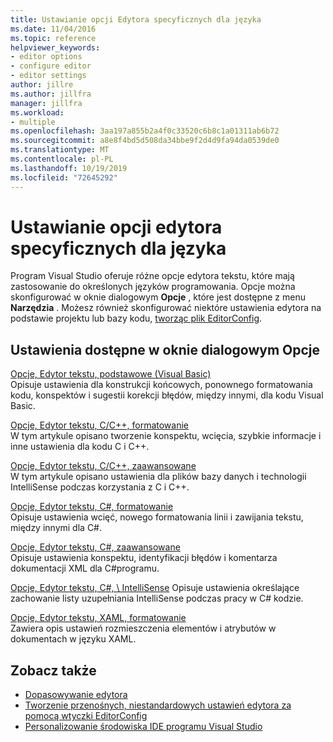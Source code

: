 ```yaml
---
title: Ustawianie opcji Edytora specyficznych dla języka
ms.date: 11/04/2016
ms.topic: reference
helpviewer_keywords:
- editor options
- configure editor
- editor settings
author: jillre
ms.author: jillfra
manager: jillfra
ms.workload:
- multiple
ms.openlocfilehash: 3aa197a855b2a4f0c33520c6b8c1a01311ab6b72
ms.sourcegitcommit: a8e8f4bd5d508da34bbe9f2d4d9fa94da0539de0
ms.translationtype: MT
ms.contentlocale: pl-PL
ms.lasthandoff: 10/19/2019
ms.locfileid: "72645292"
---
```

# <a name="set-language-specific-editor-options"></a>Ustawianie opcji edytora specyficznych dla języka

Program Visual Studio oferuje różne opcje edytora tekstu, które mają zastosowanie do określonych języków programowania. Opcje można skonfigurować w oknie dialogowym **Opcje** , które jest dostępne z menu **Narzędzia** . Możesz również skonfigurować niektóre ustawienia edytora na podstawie projektu lub bazy kodu, [tworząc plik EditorConfig](../../ide/create-portable-custom-editor-options.md).

## <a name="settings-available-in-the-options-dialog-box"></a>Ustawienia dostępne w oknie dialogowym Opcje

[Opcje, Edytor tekstu, podstawowe (Visual Basic)](../../ide/reference/options-text-editor-basic-visual-basic.md) \
Opisuje ustawienia dla konstrukcji końcowych, ponownego formatowania kodu, konspektów i sugestii korekcji błędów, między innymi, dla kodu Visual Basic.

[Opcje, Edytor tekstu, C/C++, formatowanie](../../ide/reference/options-text-editor-c-cpp-formatting.md) \
W tym artykule opisano tworzenie konspektu, wcięcia, szybkie informacje i inne ustawienia dla kodu C i C++.

[Opcje, Edytor tekstu, C/C++, zaawansowane](../../ide/reference/options-text-editor-c-cpp-advanced.md) \
W tym artykule opisano ustawienia dla plików bazy danych i technologii IntelliSense podczas korzystania z C i C++.

[Opcje, Edytor tekstu, C#, formatowanie](../../ide/reference/options-text-editor-csharp-formatting.md) \
Opisuje ustawienia wcięć, nowego formatowania linii i zawijania tekstu, między innymi dla C#.

[Opcje, Edytor tekstu, C#, zaawansowane](../../ide/reference/options-text-editor-csharp-advanced.md) \
Opisuje ustawienia konspektu, identyfikacji błędów i komentarza dokumentacji XML dla C#programu.

[Opcje, Edytor tekstu, C#, \ IntelliSense](../../ide/reference/options-text-editor-csharp-intellisense.md)
Opisuje ustawienia określające zachowanie listy uzupełniania IntelliSense podczas pracy w C# kodzie.

[Opcje, Edytor tekstu, XAML, formatowanie](../../ide/reference/options-text-editor-xaml-formatting.md) \
Zawiera opis ustawień rozmieszczenia elementów i atrybutów w dokumentach w języku XAML.

## <a name="see-also"></a>Zobacz także

- [Dopasowywanie edytora](../how-to-change-text-case-in-the-editor.md)
- [Tworzenie przenośnych, niestandardowych ustawień edytora za pomocą wtyczki EditorConfig](../../ide/create-portable-custom-editor-options.md)
- [Personalizowanie środowiska IDE programu Visual Studio](../../ide/personalizing-the-visual-studio-ide.md)